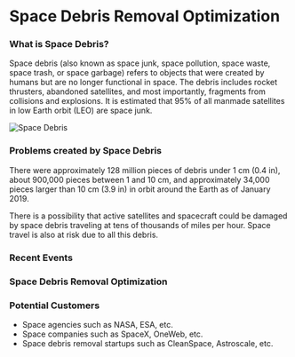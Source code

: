 # Space Debris Removal Optimization

### What is Space Debris?
Space debris (also known as space junk, space pollution, space waste, space trash, or space garbage)  refers to objects that were created by humans but are no longer functional in space.
The debris includes rocket thrusters, abandoned satellites, and most importantly, fragments from collisions and explosions. It is estimated that 95% of all manmade satellites in low Earth orbit (LEO) are space junk.

![Space Debris](https://github.com/ab-jiteshlalwani/Hackathon2022/tree/main/team%208/images/space_debris.jpg?raw=true)

### Problems created by Space Debris
There were approximately 128 million pieces of debris under 1 cm (0.4 in), about 900,000 pieces between 1 and 10 cm, and approximately 34,000 pieces larger than 10 cm (3.9 in) in orbit around the Earth as of January 2019.

There is a possibility that active satellites and spacecraft could be damaged by space debris traveling at tens of thousands of miles per hour. Space travel is also at risk due to all this debris. 

### Recent Events

### Space Debris Removal Optimization

### Potential Customers
* Space agencies such as NASA, ESA, etc.
* Space companies such as SpaceX, OneWeb, etc.
* Space debris removal startups such as CleanSpace, Astroscale, etc.


